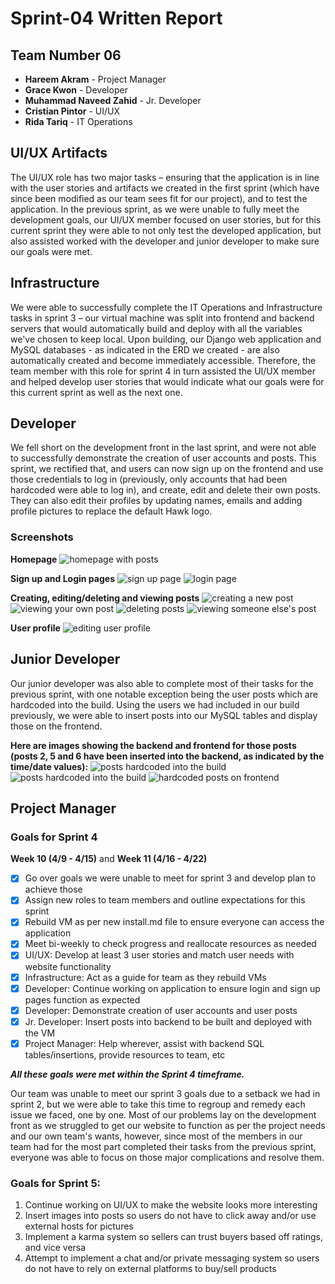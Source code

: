 # Sprint-04 Written Report

## Team Number 06

* **Hareem Akram** - Project Manager
* **Grace Kwon** - Developer
* **Muhammad Naveed Zahid** - Jr. Developer
* **Cristian Pintor** - UI/UX
* **Rida Tariq** - IT Operations

## UI/UX Artifacts

The UI/UX role has two major tasks – ensuring that the application is in line with the user stories and artifacts we created in the first sprint (which have since been modified as our team sees fit for our project), and to test the application. In the previous sprint, as we were unable to fully meet the development goals, our UI/UX member focused on user stories, but for this current sprint they were able to not only test the developed application, but also assisted worked with the developer and junior developer to make sure our goals were met.

## Infrastructure

We were able to successfully complete the IT Operations and Infrastructure tasks in sprint 3 – our virtual machine was split into frontend and backend servers that would automatically build and deploy with all the variables we've chosen to keep local. Upon building, our Django web application and MySQL databases - as indicated in the ERD we created - are also automatically created and become immediately accessible. Therefore, the team member with this role for sprint 4 in turn assisted the UI/UX member and helped develop user stories that would indicate what our goals were for this current sprint as well as the next one.

## Developer

We fell short on the development front in the last sprint, and were not able to successfully demonstrate the creation of user accounts and posts. This sprint, we rectified that, and users can now sign up on the frontend and use those credentials to log in (previously, only accounts that had been hardcoded were able to log in), and create, edit and delete their own posts. They can also edit their profiles by updating names, emails and adding profile pictures to replace the default Hawk logo.

### Screenshots

**Homepage**
![homepage with posts](../diagrams/homepage.png 'homepage with posts')

**Sign up and Login pages**
![sign up page](../diagrams/sign_up.png 'sign up page')
![login page](../diagrams/login.png 'login page')

**Creating, editing/deleting and viewing posts**
![creating a new post](../diagrams/new_post.png 'creating a new post')
![viewing your own post](../diagrams/single_post_author.png 'viewing your own post')
![deleting posts](../diagrams/Delete_Post.png 'deleting posts')
![viewing someone else's post](../diagrams/single_post_view.png)

**User profile**
![editing user profile](../diagrams/user_profile.png 'editing user profile')


## Junior Developer

Our junior developer was also able to complete most of their tasks for the previous sprint, with one notable exception being the user posts which are hardcoded into the build. Using the users we had included in our build previously, we were able to insert posts into our MySQL tables and display those on the frontend.

**Here are images showing the backend and frontend for those posts (posts 2, 5 and 6 have been inserted into the backend, as indicated by the time/date values):**
![posts hardcoded into the build](../diagrams/sql_insert.png 'posts hardcoded into the build - command')
![posts hardcoded into the build](../diagrams/hardcoded_posts_sql.png 'posts hardcoded into the build - table')
![hardcoded posts on frontend](../diagrams/hardcoded_posts_frontend.png 'hardcoded posts on frontend')

## Project Manager

### Goals for Sprint 4
**Week 10 (4/9 - 4/15)** and **Week 11 (4/16 - 4/22)**
- [x] Go over goals we were unable to meet for sprint 3 and develop plan to achieve those
- [x] Assign new roles to team members and outline expectations for this sprint
- [x] Rebuild VM as per new install.md file to ensure everyone can access the application
- [x] Meet bi-weekly to check progress and reallocate resources as needed
- [x] UI/UX: Develop at least 3 user stories and match user needs with website functionality
- [x] Infrastructure: Act as a guide for team as they rebuild VMs
- [x] Developer: Continue working on application to ensure login and sign up pages function as expected
- [x] Developer: Demonstrate creation of user accounts and user posts
- [x] Jr. Developer: Insert posts into backend to be built and deployed with the VM
- [x] Project Manager: Help wherever, assist with backend SQL tables/insertions, provide resources to team, etc

***All these goals were met within the Sprint 4 timeframe.***

Our team was unable to meet our sprint 3 goals due to a setback we had in sprint 2, but we were able to take this time to regroup and remedy each issue we faced, one by one. Most of our problems lay on the development front as we struggled to get our website to function as per the project needs and our own team's wants, however, since most of the members in our team had for the most part completed their tasks from the previous sprint, everyone was able to focus on those major complications and resolve them.

### Goals for Sprint 5:
1. Continue working on UI/UX to make the website looks more interesting
2. Insert images into posts so users do not have to click away and/or use external hosts for pictures
3. Implement a karma system so sellers can trust buyers based off ratings, and vice versa
4. Attempt to implement a chat and/or private messaging system so users do not have to rely on external platforms to buy/sell products